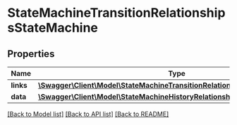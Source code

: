 # StateMachineTransitionRelationshipsStateMachine

## Properties
Name | Type | Description | Notes
------------ | ------------- | ------------- | -------------
**links** | [**\Swagger\Client\Model\StateMachineTransitionRelationshipsStateMachineLinks**](StateMachineTransitionRelationshipsStateMachineLinks.md) |  | [optional] 
**data** | [**\Swagger\Client\Model\StateMachineHistoryRelationshipsStateMachineData**](StateMachineHistoryRelationshipsStateMachineData.md) |  | [optional] 

[[Back to Model list]](../../README.md#documentation-for-models) [[Back to API list]](../../README.md#documentation-for-api-endpoints) [[Back to README]](../../README.md)

